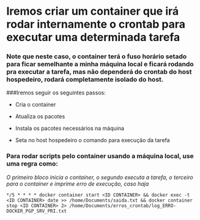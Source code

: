 # Iremos criar um container que irá rodar internamente o crontab para executar uma determinada tarefa

### Note que neste caso, o container terá o fuso horário setado para ficar semelhante a minha máquina local e ficará rodando pra executar a tarefa, mas não dependerá do crontab do host hospedeiro, rodará completamente isolado do host.

###Iremos seguir os seguintes passos:

- Cria o container

- Atualiza os pacotes

- Instala os pacotes necessários na máquina

- Seta no host hospedeiro o comando para execução da tarefa


### Para rodar scripts pelo container usando a máquina local, use uma regra como:

_O primeiro bloco inicia o container, o segundo executa a tarefa, o terceiro para o container e imprime erro de execução, caso haja_

```*/5 * * * * docker container start <ID CONTAINER> && docker exec -t <ID CONTAINER> date >> /home/Documents/saida.txt && docker container stop <ID CONTAINER> 2> /home/Documents/erros_crontab/log_ERRO-DOCKER_PGP_SRV_PRI.txt``` 

